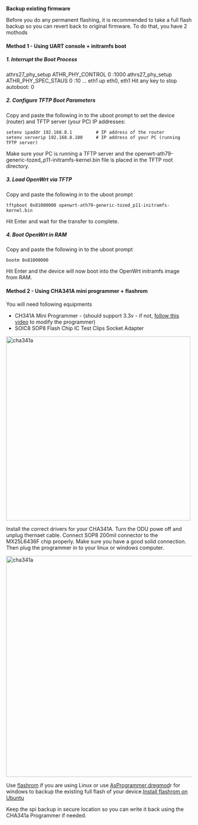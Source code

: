 
**Backup existing firmware**

Before you do any permanent flashing, it is recommended to take a full flash backup so you can revert back to original firmware. 
To do that, you have 2 mothods

#### Method 1 - Using UART console + initramfs boot

##### 1. Interrupt the Boot Process
athrs27_phy_setup ATHR_PHY_CONTROL 0 :1000
    athrs27_phy_setup ATHR_PHY_SPEC_STAUS 0 :10
    ...
    eth1 up
    eth0, eth1
    Hit any key to stop autoboot:  0

##### 2. Configure TFTP Boot Parameters
Copy and paste the following in to the uboot prompt to set the device (router) and TFTP server (your PC) IP addresses:

    setenv ipaddr 192.168.8.1         # IP address of the router
    setenv serverip 192.168.8.100     # IP address of your PC (running TFTP server)

Make sure your PC is running a TFTP server and the openwrt-ath79-generic-tozed_p11-initramfs-kernel.bin file is placed in the TFTP root directory.

##### 3. Load OpenWrt via TFTP
Copy and paste the following in to the uboot prompt

    tftpboot 0x81000000 openwrt-ath79-generic-tozed_p11-initramfs-kernel.bin
    
Hit Enter and wait for the transfer to complete.

##### 4. Boot OpenWrt in RAM
Copy and paste the following in to the uboot prompt

    bootm 0x81000000

Hit Enter and the device will now boot into the OpenWrt initramfs image from RAM.



#### Method 2 - Using CHA341A mini programmer + flashrom
You will need following equipments

 - CH341A Mini Programmer - (should support 3.3v - if not, [follow this video](https://www.youtube.com/watch?v=C53-aqp4hbI) to modify the programmer)
 - SOIC8 SOP8 Flash Chip IC Test Clips Socket
   Adapter

<img src="https://res.cloudinary.com/dckmedia/image/upload/v1751113360/CHA341a_iib8vz.jpg" alt="cha341a" width="500"/>

Install the correct drivers for your CHA341A. Turn the ODU powe off and unplug thernaet cable. Connect SOP8 200mil connector to the MX25L6436F chip properly. Make sure you have a good solid connection. Then plug the programmer in to your linux or windows computer. 

<img src="https://res.cloudinary.com/dckmedia/image/upload/v1751113196/Tozed_P11/pin_configuration.jpg" alt="cha341a" width="600"/>

Use [flashrom](https://github.com/flashrom/flashrom) if you are using Linux or use [AsProgrammer dregmod](https://github.com/therealdreg/asprogrammer-dregmod)r for windows to backup the existing full flash of your device.[Install flashrom on Ubuntu](https://installati.one/install-flashrom-ubuntu-22-04)

Keep the spi backup in secure location so you can write it back using the CHA341a Programmer if needed.

